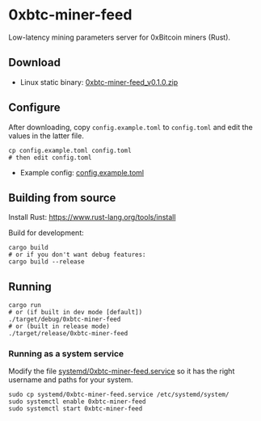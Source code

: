 # 0xbtc-miner-feed

Low-latency mining parameters server for 0xBitcoin miners (Rust).

## Download

- Linux static binary: [0xbtc-miner-feed_v0.1.0.zip](https://github.com/rockmtn/0xbtc-miner-feed/releases/download/v0.1.0/0xbtc-miner-feed_v0.1.0.zip)

## Configure

After downloading, copy `config.example.toml` to `config.toml` and edit the values in the latter file.

```
cp config.example.toml config.toml
# then edit config.toml
```

- Example config: [config.example.toml](config.example.toml)

## Building from source

Install Rust: <https://www.rust-lang.org/tools/install>

Build for development:
```
cargo build
# or if you don't want debug features:
cargo build --release
```

## Running

```
cargo run
# or (if built in dev mode [default])
./target/debug/0xbtc-miner-feed
# or (built in release mode)
./target/release/0xbtc-miner-feed
```

### Running as a system service

Modify the file [systemd/0xbtc-miner-feed.service](systemd/0xbtc-miner-feed.service) so it has the right username and paths for your system.

```
sudo cp systemd/0xbtc-miner-feed.service /etc/systemd/system/
sudo systemctl enable 0xbtc-miner-feed
sudo systemctl start 0xbtc-miner-feed
```
